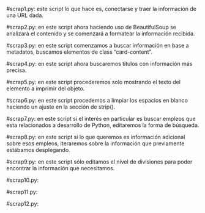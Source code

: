
#scrap1.py: este script lo que hace es, conectarse y traer la información de una URL dada.

#scrap2.py: en este script ahora haciendo uso de BeautifulSoup se analizará el contenido y se comenzará a formatear la información recibida.

#scrap3.py: en este script comenzamos a buscar información en base a metadatos, buscamos elementos de class “card-content”.

#scrap4.py: en este script ahora buscaremos títulos con información más precisa.

#scrap5.py: en este script procederemos solo mostrando el texto del elemento a imprimir del objeto.

#scrap6.py: en este script procedemos a limpiar los espacios en blanco haciendo un ajuste en la sección de strip().

#scrap7.py: en este script si el interés en particular es buscar empleos que esta relacionados a desarrollo de Python, editaremos la forma de búsqueda.

#scrap8.py: en este script si lo que queremos es información adicional sobre esos empleos, iteraremos sobre la información que previamente estábamos desplegando.

#scrap9.py: en este script sólo editamos el nivel de divisiones para poder encontrar la información que necesitamos.

#scrap10.py: 

#scrap11.py: 

#scrap12.py: 
